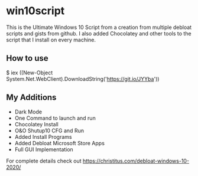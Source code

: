 # win10script
This is the Ultimate Windows 10 Script from a creation from multiple debloat scripts and gists from github. I also added Chocolatey and other tools to the script that I install on every machine.

## How to use
$ iex ((New-Object System.Net.WebClient).DownloadString('https://git.io/JYYba'))

## My Additions

- Dark Mode
- One Command to launch and run
- Chocolatey Install
- O&O Shutup10 CFG and Run
- Added Install Programs
- Added Debloat Microsoft Store Apps
- Full GUI Implementation

For complete details check out https://christitus.com/debloat-windows-10-2020/
